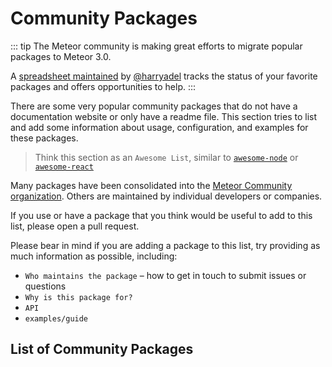 # Community Packages

::: tip
The Meteor community is making great efforts to migrate popular packages to Meteor 3.0.

A [spreadsheet maintained](https://docs.google.com/spreadsheets/u/0/d/1JbUZmJab3owZ9LV71Ubto32YX_QWQljRypJTOQupxL8/htmlview) by [@harryadel](https://github.com/harryadel) tracks the status of your favorite packages and offers opportunities to help.
:::

There are some very popular community packages that do not have a documentation website or only have a readme file.
This section tries to list and add some information about usage, configuration, and examples for these packages.

> Think this section as an `Awesome List`, similar to [`awesome-node`](https://github.com/sindresorhus/awesome-nodejs) or [`awesome-react`](https://github.com/enaqx/awesome-react)

Many packages have been consolidated into the [Meteor Community organization](https://github.com/Meteor-Community-Packages). Others are maintained by individual developers or companies.

If you use or have a package that you think would be useful to add to this list, please open a pull request.

Please bear in mind if you are adding a package to this list, try providing as much information as possible, including:

- `Who maintains the package` – how to get in touch to submit issues or questions
- `Why is this package for?`
- `API`
- `examples/guide`

## List of Community Packages
